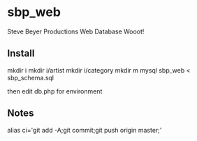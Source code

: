 sbp_web
=======

Steve Beyer Productions Web Database
Wooot!

Install
-------
mkdir i
mkdir i/artist
mkdir i/category
mkdir m
mysql sbp_web < sbp_schema.sql

then edit db.php for environment

Notes
-----
alias ci='git add -A;git commit;git push origin master;'
